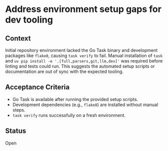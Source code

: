 # Address environment setup gaps for dev tooling

## Context
Initial repository environment lacked the Go Task binary and development
packages like `flake8`, causing `task verify` to fail. Manual installation of
`task` and `uv pip install -e '.[full,parsers,git,llm,dev]'` was required before
linting and tests could run. This suggests the automated setup scripts or
documentation are out of sync with the expected tooling.

## Acceptance Criteria
- Go Task is available after running the provided setup scripts.
- Development dependencies (e.g., `flake8`) are installed without manual steps.
- `task verify` runs successfully on a fresh environment.

## Status
Open
